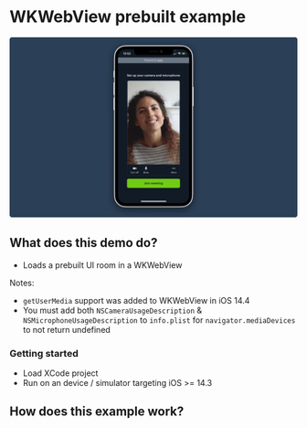 # WKWebView prebuilt example

![WebViewPrebuilt](./image.png)

## What does this demo do?

- Loads a prebuilt UI room in a WKWebView

Notes:

- `getUserMedia` support was added to WKWebView in iOS 14.4
- You must add both `NSCameraUsageDescription` & `NSMicrophoneUsageDescription` to `info.plist` for `navigator.mediaDevices` to not return undefined

### Getting started

- Load XCode project
- Run on an device / simulator targeting iOS >= 14.3

## How does this example work?
